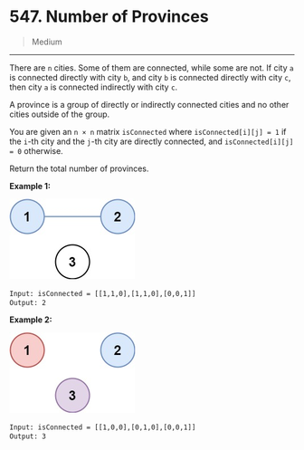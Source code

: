 # 547. Number of Provinces

> Medium

------

There are `n` cities. Some of them are connected, while some are not. If city `a` is connected directly with city `b`, and city `b` is connected directly with city `c`, then city `a` is connected indirectly with city `c`.

A province is a group of directly or indirectly connected cities and no other cities outside of the group.

You are given an `n × n` matrix `isConnected` where `isConnected[i][j] = 1` if the `i`-th city and the `j`-th city are directly connected, and `isConnected[i][j] = 0` otherwise.

Return the total number of provinces.

**Example 1:**

![graph-1](images/graph-1.jpg)

```
Input: isConnected = [[1,1,0],[1,1,0],[0,0,1]]
Output: 2
```

**Example 2:**

![graph-2](images/graph-2.jpg)

```
Input: isConnected = [[1,0,0],[0,1,0],[0,0,1]]
Output: 3
```